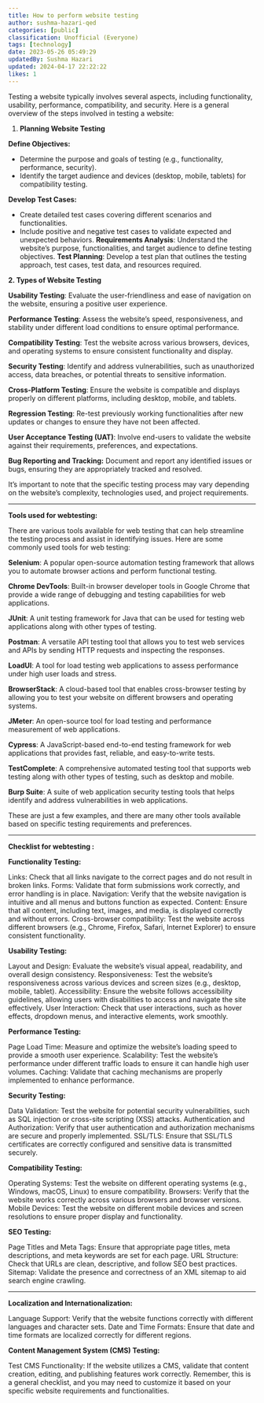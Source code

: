 ```yaml
---
title: How to perform website testing
author: sushma-hazari-qed
categories: [public]
classification: Unofficial (Everyone)
tags: [technology]
date: 2023-05-26 05:49:29 
updatedBy: Sushma Hazari
updated: 2024-04-17 22:22:22 
likes: 1
---
```


Testing a website typically involves several aspects, including functionality, usability, performance, compatibility, and security. Here is a general overview of the steps involved in testing a website:

1. **Planning Website Testing**

**Define Objectives:**
 
* Determine the purpose and goals of testing (e.g., functionality, performance, security).
* Identify the target audience and devices (desktop, mobile, tablets) for compatibility testing.

**Develop Test Cases:**

* Create detailed test cases covering different scenarios and functionalities.
* Include positive and negative test cases to validate expected and unexpected behaviors.
**Requirements Analysis**: Understand the website’s purpose, functionalities, and target audience to define testing objectives.
**Test Planning**: Develop a test plan that outlines the testing approach, test cases, test data, and resources required.


**2. Types of Website Testing**


**Usability Testing**: Evaluate the user-friendliness and ease of navigation on the website, ensuring a positive user experience.

**Performance Testing**: Assess the website’s speed, responsiveness, and stability under different load conditions to ensure optimal performance.

**Compatibility Testing**: Test the website across various browsers, devices, and operating systems to ensure consistent functionality and display.

**Security Testing**: Identify and address vulnerabilities, such as unauthorized access, data breaches, or potential threats to sensitive information.

**Cross-Platform Testing**: Ensure the website is compatible and displays properly on different platforms, including desktop, mobile, and tablets.

**Regression Testing**: Re-test previously working functionalities after new updates or changes to ensure they have not been affected.

**User Acceptance Testing (UAT)**: Involve end-users to validate the website against their requirements, preferences, and expectations.

**Bug Reporting and Tracking:** Document and report any identified issues or bugs, ensuring they are appropriately tracked and resolved.

It’s important to note that the specific testing process may vary depending on the website’s complexity, technologies used, and project requirements.

***


**Tools used for webtesting:**

 There are various tools available for web testing that can help streamline the testing process and assist in identifying issues. Here are some commonly used tools for web testing:
    
**Selenium**: A popular open-source automation testing framework that allows you to automate browser actions and perform functional testing.

**Chrome DevTools**: Built-in browser developer tools in Google Chrome that provide a wide range of debugging and testing capabilities for web applications.

**JUnit**: A unit testing framework for Java that can be used for testing web applications along with other types of testing.

**Postman**: A versatile API testing tool that allows you to test web services and APIs by sending HTTP requests and inspecting the responses.

**LoadUI**: A tool for load testing web applications to assess performance under high user loads and stress.

**BrowserStack**: A cloud-based tool that enables cross-browser testing by allowing you to test your website on different browsers and operating systems.

**JMeter**: An open-source tool for load testing and performance measurement of web applications.

**Cypress**: A JavaScript-based end-to-end testing framework for web applications that provides fast, reliable, and easy-to-write tests.

**TestComplete**: A comprehensive automated testing tool that supports web testing along with other types of testing, such as desktop and mobile.

**Burp Suite**: A suite of web application security testing tools that helps identify and address vulnerabilities in web applications.

These are just a few examples, and there are many other tools available based on specific testing requirements and preferences.


***

**Checklist for webtesting :**

**Functionality Testing:**

Links: Check that all links navigate to the correct pages and do not result in broken links. Forms: Validate that form submissions work correctly, and error handling is in place. Navigation: Verify that the website navigation is intuitive and all menus and buttons function as expected. Content: Ensure that all content, including text, images, and media, is displayed correctly and without errors. Cross-browser compatibility: Test the website across different browsers (e.g., Chrome, Firefox, Safari, Internet Explorer) to ensure consistent functionality.

**Usability Testing:**

Layout and Design: Evaluate the website’s visual appeal, readability, and overall design consistency. Responsiveness: Test the website’s responsiveness across various devices and screen sizes (e.g., desktop, mobile, tablet). Accessibility: Ensure the website follows accessibility guidelines, allowing users with disabilities to access and navigate the site effectively. User Interaction: Check that user interactions, such as hover effects, dropdown menus, and interactive elements, work smoothly.

**Performance Testing:**

Page Load Time: Measure and optimize the website’s loading speed to provide a smooth user experience. Scalability: Test the website’s performance under different traffic loads to ensure it can handle high user volumes. Caching: Validate that caching mechanisms are properly implemented to enhance performance.

**Security Testing:**

Data Validation: Test the website for potential security vulnerabilities, such as SQL injection or cross-site scripting (XSS) attacks. Authentication and Authorization: Verify that user authentication and authorization mechanisms are secure and properly implemented. SSL/TLS: Ensure that SSL/TLS certificates are correctly configured and sensitive data is transmitted securely.

**Compatibility Testing:**

Operating Systems: Test the website on different operating systems (e.g., Windows, macOS, Linux) to ensure compatibility. Browsers: Verify that the website works correctly across various browsers and browser versions. Mobile Devices: Test the website on different mobile devices and screen resolutions to ensure proper display and functionality.

**SEO Testing:**

Page Titles and Meta Tags: Ensure that appropriate page titles, meta descriptions, and meta keywords are set for each page. URL Structure: Check that URLs are clean, descriptive, and follow SEO best practices. Sitemap: Validate the presence and correctness of an XML sitemap to aid search engine crawling.
****
**Localization and Internationalization:**

Language Support: Verify that the website functions correctly with different languages and character sets. Date and Time Formats: Ensure that date and time formats are localized correctly for different regions.

**Content Management System (CMS) Testing:**

Test CMS Functionality: If the website utilizes a CMS, validate that content creation, editing, and publishing features work correctly. Remember, this is a general checklist, and you may need to customize it based on your specific website requirements and functionalities.